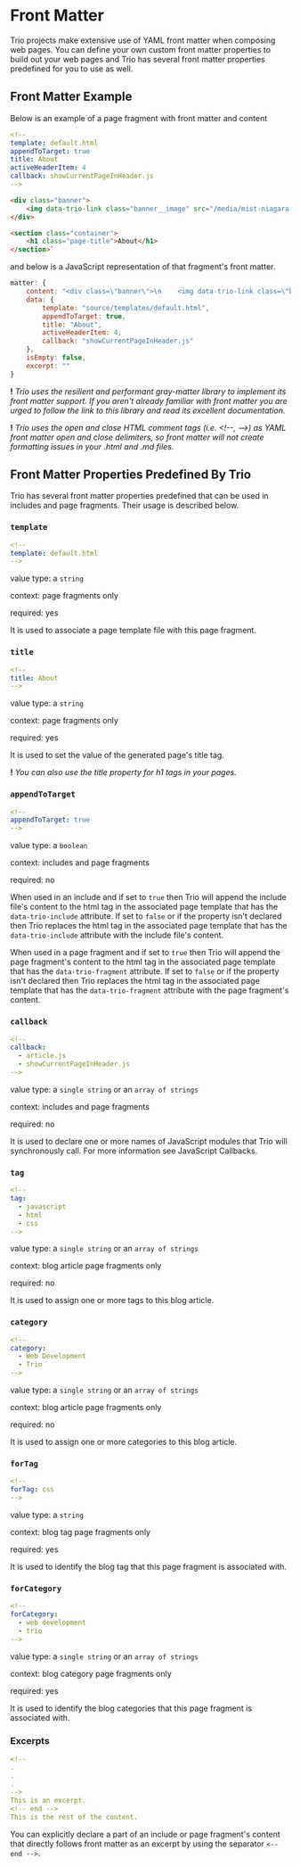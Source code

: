 <!--
title: Front Matter
template: learnhowto.html
appendToTarget: true
activeHeaderItem: 2
callback: showCurrentPageInHeader.js
-->

# Front Matter

Trio projects make extensive use of YAML front matter when composing web pages. You can define your own custom front matter properties to build out your web pages and Trio has several front matter properties predefined for you to use as well.

## Front Matter Example

Below is an example of a page fragment with front matter and content

```yaml
<!--
template: default.html
appendToTarget: true
title: About
activeHeaderItem: 4
callback: showCurrentPageInHeader.js
-->
```

```html
<div class="banner">
    <img data-trio-link class="banner__image" src="/media/mist-niagara-falls-river.jpg" alt="image of blog">
</div>

<section class="container">
    <h1 class="page-title">About</h1>
</section>`
```

and below is a JavaScript representation of that fragment's front matter.

```js
matter: {
    content: "<div class=\"banner\">\n    <img data-trio-link class=\"banner__image\" src=\"/media/mist-niagara-falls-river.jpg\" alt=\"image of blog\">\n</div>\n\n<section class=\"container\">\n    <h1 class=\"page-title\">About</h1>\n</section>",
    data: {
        template: "source/templates/default.html",
        appendToTarget: true,
        title: "About",
        activeHeaderItem: 4,
        callback: "showCurrentPageInHeader.js"
    },
    isEmpty: false,
    excerpt: ""
}
```

__!__ _Trio uses the resilient and performant gray-matter library to implement its front matter support. If you aren't already familiar with front matter you are urged to follow the link to this library and read its excellent documentation._

__!__ _Trio uses the open and close HTML comment tags (i.e. &lt;!--, --&gt;) as YAML front matter open and close delimiters, so front matter will not create formatting issues in your .html and .md files._

## Front Matter Properties Predefined By Trio

Trio has several front matter properties predefined that can be used in includes and page fragments. Their usage is described below.

### `template`

```YAML
<!--
template: default.html
-->
```

value type: a `string`

context: page fragments only

required: yes

It is used to associate a page template file with this page fragment.

### `title`

```YAML
<!--
title: About
-->
```

value type: a `string`

context: page fragments only

required: yes

It is used to set the value of the generated page's title tag.

__!__ _You can also use the title property for h1 tags in your pages._

### `appendToTarget`

```YAML
<!--
appendToTarget: true
-->
```

value type: a `boolean`

context: includes and page fragments

required: no

When used in an include and if set to `true` then Trio will append the include file's content to the html tag in the associated page template that has the `data-trio-include` attribute. If set to `false` or if the property isn't declared then Trio replaces the html tag in the associated page template that has the `data-trio-include` attribute with the include file's content.

When used in a page fragment and if set to `true` then Trio will append the page fragment's content to the html tag in the associated page template that has the `data-trio-fragment` attribute. If set to `false` or if the property isn't declared then Trio replaces the html tag in the associated page template that has the `data-trio-fragment` attribute with the page fragment's content.

### `callback`

```YAML
<!--
callback:
  - article.js
  - showCurrentPageInHeader.js
-->
```

value type: a `single string` or an `array of strings`

context: includes and page fragments

required: no

It is used to declare one or more names of JavaScript modules that Trio will synchronously call. For more information see JavaScript Callbacks.

### `tag`

```YAML
<!--
tag:
  - javascript
  - html
  - css
-->
```

value type: a `single string` or an `array of strings`

context: blog article page fragments only

required: no

It is used to assign one or more tags to this blog article.

### `category`

```YAML
<!--
category:
  - Web Development
  - Trio
-->
```

value type: a `single string` or an `array of strings`

context: blog article page fragments only

required: no

It is used to assign one or more categories to this blog article.

### `forTag`

```YAML
<!--
forTag: css
-->
```

value type: a `string`

context: blog tag page fragments only

required: yes

It is used to identify the blog tag that this page fragment is associated with.

### `forCategory`

```YAML
<!--
forCategory:
  - web development
  - trio
-->
```

value type: a `single string` or an `array of strings`

context: blog category page fragments only

required: yes

It is used to identify the blog categories that this page fragment is associated with.

### Excerpts

```YAML
<!--
.
.
.
-->
This is an excerpt.
<!-- end -->
This is the rest of the content.
```

You can explicitly declare a part of an include or page fragment's content that directly follows front matter as an excerpt by using the separator `<-- end -->`.
